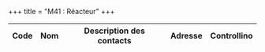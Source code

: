 +++
title = "M41 : Réacteur"
+++

Code|Nom|Description des contacts|Adresse|Controllino
|---|---|---|---|---|
